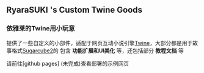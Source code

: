 ## RyaraSUKI 's Custom Twine Goods
### 依雅莱的Twine用小玩意
提供了一些自定义的小部件，适配于网页互动小说引擎[Twine](https://twinery.org/)，大部分都是用于故事格式[Sugarcube2](https://github.com/tmedwards/sugarcube-2)的
包含 **功能扩展和UI美化** 等，还包括部分 **教程文档** 等

请前往[github pages] (未完成)查看部署的示例网页